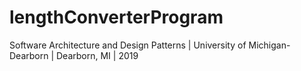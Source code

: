# lengthConverterProgram
Software Architecture and Design Patterns | University of Michigan-Dearborn | Dearborn, MI | 2019
